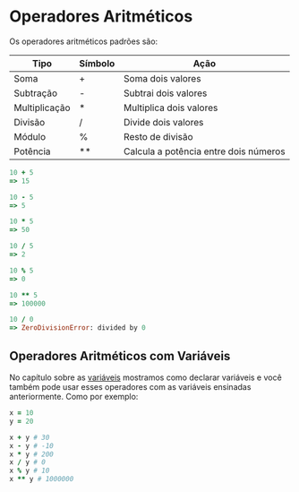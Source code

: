 # Operadores Aritméticos

Os operadores aritméticos padrões são:

| Tipo          | Símbolo | Ação                                  |
| ------------- | ------- | ------------------------------------- |
| Soma          | +       | Soma dois valores                     |
| Subtração     | -       | Subtrai dois valores                  |
| Multiplicação | \*      | Multiplica dois valores               |
| Divisão       | /       | Divide dois valores                   |
| Módulo        | %       | Resto de divisão                      |
| Potência      | \*\*    | Calcula a potência entre dois números |

```ruby
10 + 5
=> 15

10 - 5
=> 5

10 * 5
=> 50

10 / 5
=> 2

10 % 5
=> 0

10 ** 5
=> 100000

10 / 0
=> ZeroDivisionError: divided by 0
```

## Operadores Aritméticos com Variáveis

No capítulo sobre as [variáveis](3-variaveis.md) mostramos como declarar variáveis e você também pode usar esses operadores com as variáveis ensinadas anteriormente. Como por exemplo:

```ruby
x = 10
y = 20

x + y # 30
x - y # -10
x * y # 200
x / y # 0
x % y # 10
x ** y # 1000000
```

